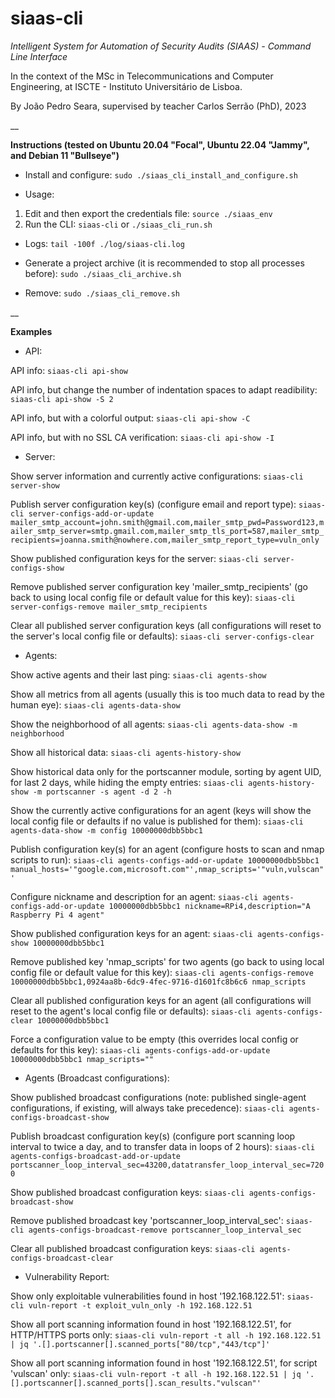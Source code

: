 # siaas-cli

_Intelligent System for Automation of Security Audits (SIAAS) - Command Line Interface_

In the context of the MSc in Telecommunications and Computer Engineering, at ISCTE - Instituto Universitário de Lisboa.

By João Pedro Seara, supervised by teacher Carlos Serrão (PhD), 2023

__

**Instructions (tested on Ubuntu 20.04 "Focal", Ubuntu 22.04 "Jammy", and Debian 11 "Bullseye")**

 - Install and configure: `sudo ./siaas_cli_install_and_configure.sh`

 - Usage:

1. Edit and then export the credentials file: `source ./siaas_env`
2. Run the CLI: `siaas-cli` or `./siaas_cli_run.sh`

 - Logs: `tail -100f ./log/siaas-cli.log`

 - Generate a project archive (it is recommended to stop all processes before): `sudo ./siaas_cli_archive.sh`

 - Remove: `sudo ./siaas_cli_remove.sh`

__

**Examples**

- API:

API info: `siaas-cli api-show`

API info, but change the number of indentation spaces to adapt readibility: `siaas-cli api-show -S 2`

API info, but with a colorful output: `siaas-cli api-show -C`

API info, but with no SSL CA verification: `siaas-cli api-show -I`

- Server:

Show server information and currently active configurations: `siaas-cli server-show`

Publish server configuration key(s) (configure email and report type): `siaas-cli server-configs-add-or-update mailer_smtp_account=john.smith@gmail.com,mailer_smtp_pwd=Password123,mailer_smtp_server=smtp.gmail.com,mailer_smtp_tls_port=587,mailer_smtp_recipients=joanna.smith@nowhere.com,mailer_smtp_report_type=vuln_only`

Show published configuration keys for the server: `siaas-cli server-configs-show`

Remove published server configuration key 'mailer_smtp_recipients' (go back to using local config file or default value for this key): `siaas-cli server-configs-remove mailer_smtp_recipients`

Clear all published server configuration keys (all configurations will reset to the server's local config file or defaults): `siaas-cli server-configs-clear`

- Agents:

Show active agents and their last ping: `siaas-cli agents-show`

Show all metrics from all agents (usually this is too much data to read by the human eye): `siaas-cli agents-data-show`

Show the neighborhood of all agents: `siaas-cli agents-data-show -m neighborhood`

Show all historical data: `siaas-cli agents-history-show`

Show historical data only for the portscanner module, sorting by agent UID, for last 2 days, while hiding the empty entries: `siaas-cli agents-history-show -m portscanner -s agent -d 2 -h`

Show the currently active configurations for an agent (keys will show the local config file or defaults if no value is published for them): `siaas-cli agents-data-show -m config 10000000dbb5bbc1`

Publish configuration key(s) for an agent (configure hosts to scan and nmap scripts to run): `siaas-cli agents-configs-add-or-update 10000000dbb5bbc1 manual_hosts='"google.com,microsoft.com"',nmap_scripts='"vuln,vulscan"'`

Configure nickname and description for an agent: `siaas-cli agents-configs-add-or-update 10000000dbb5bbc1 nickname=RPi4,description="A Raspberry Pi 4 agent"`

Show published configuration keys for an agent: `siaas-cli agents-configs-show 10000000dbb5bbc1`

Remove published key 'nmap_scripts' for two agents (go back to using local config file or default value for this key): `siaas-cli agents-configs-remove 10000000dbb5bbc1,0924aa8b-6dc9-4fec-9716-d1601fc8b6c6 nmap_scripts`

Clear all published configuration keys for an agent (all configurations will reset to the agent's local config file or defaults): `siaas-cli agents-configs-clear 10000000dbb5bbc1`

Force a configuration value to be empty (this overrides local config or defaults for this key): `siaas-cli agents-configs-add-or-update 10000000dbb5bbc1 nmap_scripts=""`

- Agents (Broadcast configurations):

Show published broadcast configurations (note: published single-agent configurations, if existing, will always take precedence): `siaas-cli agents-configs-broadcast-show`

Publish broadcast configuration key(s) (configure port scanning loop interval to twice a day, and to transfer data in loops of 2 hours): `siaas-cli agents-configs-broadcast-add-or-update portscanner_loop_interval_sec=43200,datatransfer_loop_interval_sec=7200`

Show published broadcast configuration keys: `siaas-cli agents-configs-broadcast-show`

Remove published broadcast key 'portscanner_loop_interval_sec': `siaas-cli agents-configs-broadcast-remove portscanner_loop_interval_sec`

Clear all published broadcast configuration keys: `siaas-cli agents-configs-broadcast-clear`

- Vulnerability Report:

Show only exploitable vulnerabilities found in host '192.168.122.51': `siaas-cli vuln-report -t exploit_vuln_only -h 192.168.122.51`

Show all port scanning information found in host '192.168.122.51', for HTTP/HTTPS ports only: `siaas-cli vuln-report -t all -h 192.168.122.51 | jq '.[].portscanner[].scanned_ports["80/tcp","443/tcp"]'`

Show all port scanning information found in host '192.168.122.51', for script 'vulscan' only: `siaas-cli vuln-report -t all -h 192.168.122.51 | jq '.[].portscanner[].scanned_ports[].scan_results."vulscan"'`
